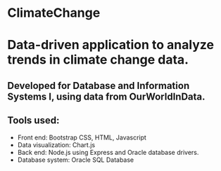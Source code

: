 # ClimateChange
<h1>Data-driven application to analyze trends in climate change data.</h1>

<h2>Developed for Database and Information Systems I, using data from OurWorldInData.</h2>

<h2>Tools used:</h2>
<ul>
<li>Front end: Bootstrap CSS, HTML, Javascript</li>
<li>Data visualization: Chart.js</li>
<li>Back end: Node.js using Express and Oracle database drivers.</li>
<li>Database system: Oracle SQL Database</li>
</ul>

